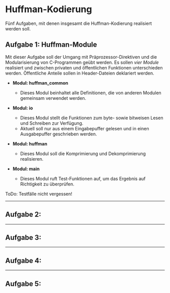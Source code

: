 # Huffman-Kodierung
Fünf Aufgaben, mit denen insgesamt die Huffman-Kodierung realisiert werden soll.

## Aufgabe 1: Huffman-Module
Mit dieser Aufgabe soll der Umgang mit Präprozessor-Direktiven und die Modularisierung
von C-Programmen geübt werden. Es sollen _vier Module_ realisiert und zwischen
privaten und öffentlichen Funktionen unterschieden werden. Öffentliche Anteile sollen
in Header-Dateien deklariert werden.
* **Modul: huffman_common**
  * Dieses Modul beinhaltet alle Definitionen, die von anderen Modulen gemeinsam verwendet werden.


    
* **Modul: io**
  * Dieses Modul stellt die Funktionen zum byte- sowie bitweisen Lesen und Schreiben zur Verfügung.
  * Aktuell soll nur aus einem Eingabepuffer gelesen und in einen Ausgabepuffer geschrieben werden.



* **Modul: huffman**
  * Dieses Modul soll die Komprimierung und Dekomprimierung realisieren.



* **Modul: main**
  * Dieses Modul ruft Test-Funktionen auf, um das Ergebnis auf Richtigkeit zu überprüfen.

ToDo: Testfälle nicht vergessen!

***

## Aufgabe 2: 

***

## Aufgabe 3:

***

## Aufgabe 4:

***

## Aufgabe 5:
